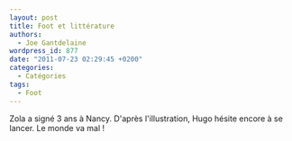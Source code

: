 ```yaml
---
layout: post
title: Foot et littérature
authors:
  - Joe Gantdelaine
wordpress_id: 877
date: "2011-07-23 02:29:45 +0200"
categories:
  - Catégories
tags:
  - Foot
---
```


Zola a signé 3 ans à Nancy. D'après l'illustration, Hugo hésite encore à se
lancer. Le monde va mal !
